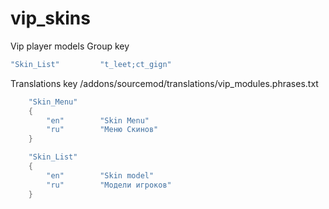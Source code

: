# vip_skins
Vip player models
Group key
```c++
"Skin_List"			"t_leet;ct_gign"
```

Translations key  /addons/sourcemod/translations/vip_modules.phrases.txt
```c++
  	"Skin_Menu"
	{
		"en"		"Skin Menu"
		"ru"		"Меню Скинов"
	}

	"Skin_List"
	{
		"en"		"Skin model"
		"ru"		"Модели игроков"
	}
```
